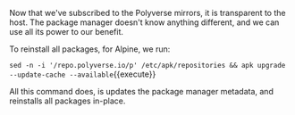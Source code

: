 Now that we've subscribed to the Polyverse mirrors, it is transparent to the host. The package manager doesn't know
anything different, and we can use all its power to our benefit.

To reinstall all packages, for Alpine, we run:

`sed -n -i '/repo.polyverse.io/p' /etc/apk/repositories && apk upgrade --update-cache --available`{{execute}}

All this command does, is updates the package manager metadata, and reinstalls all packages in-place.